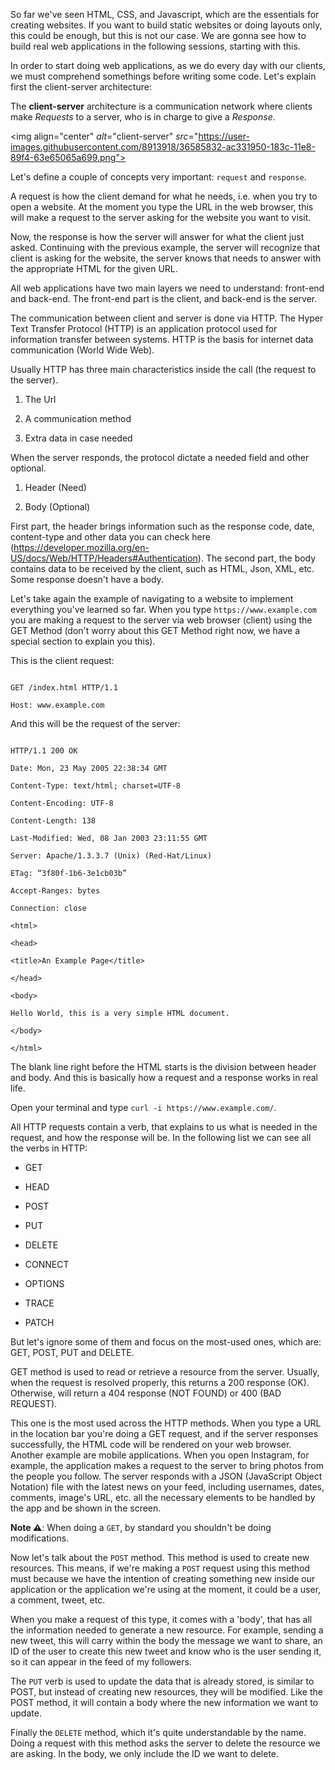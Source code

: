 So far we've seen HTML, CSS, and Javascript, which are the essentials for creating websites. If you want to build static websites or doing layouts only, this could be enough, but this is not our case. We are gonna see how to build real web applications in the following sessions, starting with this.

In order to start doing web applications, as we do every day with our clients, we must comprehend somethings before writing some code. Let's explain first the client-server architecture:

The **client-server** architecture is a communication network where clients make *Requests* to a server, who is in charge to give a *Response*.

<p align="center">

<img align="center" *alt*="client-server" *src*="https://user-images.githubusercontent.com/8913918/36585832-ac331950-183c-11e8-89f4-63e65065a699.png">

</p>

Let's define a couple of concepts very important: `request` and `response`.

A request is how the client demand for what he needs, i.e. when you try to open a website. At the moment you type the URL in the web browser, this will make a request to the server asking for the website you want to visit.

Now, the response is how the server will answer for what the client just asked. Continuing with the previous example, the server will recognize that client is asking for the website, the server knows that needs to answer with the appropriate HTML for the given URL. 

All web applications have two main layers we need to understand: front-end and back-end. The front-end part is the client, and back-end is the server.

The communication between client and server is done via HTTP. The Hyper Text Transfer Protocol (HTTP) is an application protocol used for information transfer between systems. HTTP is the basis for internet data communication (World Wide Web).

Usually HTTP has three main characteristics inside the call (the request to the server).

1. The Url

2. A communication method

3. Extra data in case needed

When the server responds, the protocol dictate a needed field and other optional.

1. Header (Need)

2. Body (Optional)

First part, the header brings information such as the response code, date, content-type and other data you can check here (https://developer.mozilla.org/en-US/docs/Web/HTTP/Headers#Authentication). The second part, the body contains data to be received by the client, such as HTML, Json, XML, etc. Some response doesn't have a body.

Let's take again the example of navigating to a website to implement everything you've learned so far. When you type `https://www.example.com` you are making a request to the server via web browser (client) using the GET Method (don't worry about this GET Method right now, we have a special section to explain you this).

This is the client request:

```

GET /index.html HTTP/1.1

Host: www.example.com

```

And this will be the request of the server:

```

HTTP/1.1 200 OK

Date: Mon, 23 May 2005 22:38:34 GMT

Content-Type: text/html; charset=UTF-8

Content-Encoding: UTF-8

Content-Length: 138

Last-Modified: Wed, 08 Jan 2003 23:11:55 GMT

Server: Apache/1.3.3.7 (Unix) (Red-Hat/Linux)

ETag: “3f80f-1b6-3e1cb03b”

Accept-Ranges: bytes

Connection: close

<html>

<head>

<title>An Example Page</title>

</head>

<body>

Hello World, this is a very simple HTML document.

</body>

</html>

```

The blank line right before the HTML starts is the division between header and body. And this is basically how a request and a response works in real life.

Open your terminal and type `curl -i https://www.example.com/`.

All HTTP requests contain a verb, that explains to us what is needed in the request, and how the response will be. In the following list we can see all the verbs in HTTP:

* GET

* HEAD

* POST

* PUT

* DELETE

* CONNECT

* OPTIONS

* TRACE

* PATCH

But let's ignore some of them and focus on the most-used ones, which are: GET, POST, PUT and DELETE.

GET method is used to read or retrieve a resource from the server. Usually, when the request is resolved properly, this returns a 200 response (OK). Otherwise, will return a 404 response (NOT FOUND) or 400 (BAD REQUEST).

This one is the most used across the HTTP methods. When you type a URL in the location bar you're doing a GET request, and if the server responses successfully, the HTML code will be rendered on your web browser. Another example are mobile applications. When you open Instagram, for example, the application makes a request to the server to bring photos from the people you follow. The server responds with a JSON (JavaScript Object Notation) file with the latest news on your feed, including usernames, dates, comments, image's URL, etc. all the necessary elements to be handled by the app and be shown in the screen.

****Note ⚠️****: When doing a `GET`, by standard you shouldn't be doing modifications.

Now let's talk about the `POST` method. This method is used to create new resources. This means, if we're making a `POST` request using this method must because we have the intention of creating something new inside our application or the application we're using at the moment, it could be a user, a comment, tweet, etc.

When you make a request of this type, it comes with a 'body', that has all the information needed to generate a new resource. For example, sending a new tweet, this will carry within the body the message we want to share, an ID of the user to create this new tweet and know who is the user sending it, so it can appear in the feed of my followers.

The `PUT` verb is used to update the data that is already stored, is similar to POST, but instead of creating new resources, they will be modified. Like the POST method, it will contain a body where the new information we want to update.

Finally the `DELETE` method, which it's quite understandable by the name. Doing a request with this method asks the server to delete the resource we are asking. In the body, we only include the ID we want to delete.